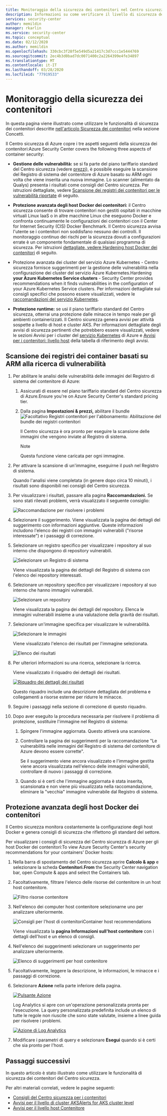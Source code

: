 ```yaml
---
title: Monitoraggio della sicurezza dei contenitori nel Centro sicurezza di AzureMonitoring the security of your containers in Azure Security Center
description: Informazioni su come verificare il livello di sicurezza dei contenitori dal Centro sicurezza di AzureLearn how to check the security posture of your containers from Azure Security Center
services: security-center
author: memildin
manager: rkarlin
ms.service: security-center
ms.topic: conceptual
ms.date: 02/12/2020
ms.author: memildin
ms.openlocfilehash: 330cbc3f28f5e549d5a21417c3d7ccc1e5444769
ms.sourcegitcommit: 2ec4b3d0bad7dc0071400c2a2264399e4fe34897
ms.translationtype: MT
ms.contentlocale: it-IT
ms.lasthandoff: 03/28/2020
ms.locfileid: "77919533"
---
```

# <a name="monitoring-the-security-of-your-containers"></a>Monitoraggio della sicurezza dei contenitori

In questa pagina viene illustrato come utilizzare le funzionalità di sicurezza dei contenitori descritte [nell'articolo Sicurezza dei contenitori](container-security.md) nella sezione Concetti.

Il Centro sicurezza di Azure copre i tre aspetti seguenti della sicurezza dei contenitori:Azure Security Center covers the following three aspects of container security:

- **Gestione delle vulnerabilità:** se si fa parte del piano tariffario standard del Centro sicurezza (vedere [prezzi](/azure/security-center/security-center-pricing)), è possibile eseguire la scansione del Registro di sistema del contenitore di Azure basato su ARM ogni volta che viene inserita una nuova immagine. Lo scanner (alimentato da Qualys) presenta i risultati come consigli del Centro sicurezza.
    Per istruzioni dettagliate, vedere [Scansione dei registri dei contenitori per le vulnerabilità riportate](#scanning-your-arm-based-container-registries-for-vulnerabilities) di seguito.

- **Protezione avanzata degli host Docker dei contenitori:** il Centro sicurezza consente di trovare contenitori non gestiti ospitati in macchine virtuali Linux IaaS o in altre macchine Linux che eseguono Docker e confronta continuamente le configurazioni dei contenitori con il Center for Internet Security (CIS) Docker Benchmark. Il Centro sicurezza avvisa l'utente se i contenitori non soddisfano nessuno dei controlli. Il monitoraggio continuo dei rischi per la sicurezza dovuti a configurazioni errate è un componente fondamentale di qualsiasi programma di sicurezza. 
    Per istruzioni [dettagliate, vedere Hardening host Docker dei contenitori](#hardening-your-containers-docker-hosts) di seguito.

- Protezione avanzata dei cluster del servizio Azure Kubernetes - Centro sicurezza fornisce suggerimenti per la gestione delle vulnerabilità nella configurazione dei cluster del servizio Azure Kubernetes.Hardening **your Azure Kubernetes Service clusters** - Security Center provides recommendations when it finds vulnerabilities in the configuration of your Azure Kubernetes Service clusters. Per informazioni dettagliate sui consigli specifici che possono essere visualizzati, vedere le [raccomandazioni del servizio Kubernetes](recommendations-reference.md#recs-containers).

- **Protezione runtime:** se usi il piano tariffario standard del Centro sicurezza, otterrai una protezione dalle minacce in tempo reale per gli ambienti containerizzati. Il Centro sicurezza genera avvisi per attività sospette a livello di host e cluster AKS. Per informazioni dettagliate degli avvisi di sicurezza pertinenti che potrebbero essere visualizzati, vedere le sezioni Avvisi per i cluster del [servizio Kubernetes](alerts-reference.md#alerts-akscluster) di Azure e [Avvisi per i contenitori: livello host](alerts-reference.md#alerts-containerhost) della tabella di riferimento degli avvisi.

## <a name="scanning-your-arm-based-container-registries-for-vulnerabilities"></a>Scansione dei registri dei container basati su ARM alla ricerca di vulnerabilità 

1. Per abilitare le analisi delle vulnerabilità delle immagini del Registro di sistema del contenitore di Azure:

    1. Assicurati di essere nel piano tariffario standard del Centro sicurezza di Azure.Ensure you're on Azure Security Center's standard pricing tier.

    1. Dalla pagina **Impostazioni & prezzi,** abilitare il bundle ![Facoltativo Registri contenitori per l'abbonamento: Abilitazione del bundle dei registri contenitori](media/monitor-container-security/enabling-container-registries-bundle.png)

        Il Centro sicurezza è ora pronto per eseguire la scansione delle immagini che vengono inviate al Registro di sistema. 

        >[!NOTE]
        >Questa funzione viene caricata per ogni immagine.


1. Per attivare la scansione di un'immagine, eseguirne il push nel Registro di sistema. 

    Quando l'analisi viene completata (in genere dopo circa 10 minuti), i risultati sono disponibili nei consigli del Centro sicurezza.
    

1. Per visualizzare i risultati, passare alla pagina **Raccomandazioni.** Se sono stati rilevati problemi, verrà visualizzato il seguente consiglio:

    ![Raccomandazione per risolvere i problemi ](media/monitor-container-security/acr-finding.png)


1. Selezionare il suggerimento. 
    Viene visualizzata la pagina dei dettagli del suggerimento con informazioni aggiuntive. Queste informazioni includono l'elenco dei registri con immagini vulnerabili ("risorse interessate") e i passaggi di correzione. 

1. Selezionare un registro specifico per visualizzare i repository al suo interno che dispongono di repository vulnerabili.

    ![Selezionare un Registro di sistema](media/monitor-container-security/acr-finding-select-registry.png)

    Viene visualizzata la pagina dei dettagli del Registro di sistema con l'elenco dei repository interessati.

1. Selezionare un repository specifico per visualizzare i repository al suo interno che hanno immagini vulnerabili.

    ![Selezionare un repository](media/monitor-container-security/acr-finding-select-repository.png)

    Viene visualizzata la pagina dei dettagli del repository. Elenca le immagini vulnerabili insieme a una valutazione della gravità dei risultati.

1. Selezionare un'immagine specifica per visualizzare le vulnerabilità.

    ![Selezionare le immagini](media/monitor-container-security/acr-finding-select-image.png)

    Viene visualizzato l'elenco dei risultati per l'immagine selezionata.

    ![Elenco dei risultati](media/monitor-container-security/acr-findings.png)

1. Per ulteriori informazioni su una ricerca, selezionare la ricerca. 

    Viene visualizzato il riquadro dei dettagli dei risultati.

    [![Riquadro dei dettagli dei risultati](media/monitor-container-security/acr-finding-details-pane.png)](media/monitor-container-security/acr-finding-details-pane.png#lightbox)

    Questo riquadro include una descrizione dettagliata del problema e collegamenti a risorse esterne per ridurre le minacce.

1. Seguire i passaggi nella sezione di correzione di questo riquadro.

1. Dopo aver eseguito la procedura necessaria per risolvere il problema di protezione, sostituire l'immagine nel Registro di sistema:

    1. Spingere l'immagine aggiornata. Questo attiverà una scansione. 
    
    1. Controllare la pagina dei suggerimenti per la raccomandazione "Le vulnerabilità nelle immagini del Registro di sistema del contenitore di Azure devono essere corrette". 
    
        Se il suggerimento viene ancora visualizzato e l'immagine gestita viene ancora visualizzata nell'elenco delle immagini vulnerabili, controllare di nuovo i passaggi di correzione.

    1. Quando si è certi che l'immagine aggiornata è stata inserita, scansionata e non viene più visualizzata nella raccomandazione, eliminare la "vecchia" immagine vulnerabile dal Registro di sistema.


## <a name="hardening-your-containers-docker-hosts"></a>Protezione avanzata degli host Docker dei contenitori

Il Centro sicurezza monitora costantemente la configurazione degli host Docker e genera consigli di sicurezza che riflettono gli standard del settore.

Per visualizzare i consigli di sicurezza del Centro sicurezza di Azure per gli host Docker dei contenitori:To view Azure Security Center's security recommendations for your containers' Docker hosts:

1. Nella barra di spostamento del Centro sicurezza aprire **Calcolo & app** e selezionare la scheda **Contenitori.From** the Security Center navigation bar, open Compute & apps and select the Containers tab.

1. Facoltativamente, filtrare l'elenco delle risorse del contenitore in un host host contenitore.

    ![Filtro risorse contenitore](media/monitor-container-security/container-resources-filter.png)

1. Nell'elenco dei computer host contenitore selezionarne uno per analizzare ulteriormente.

    ![Consigli per l'host di contenitoriContainer host recommendations](media/monitor-container-security/container-resources-filtered-to-hosts.png)

    Viene visualizzata la **pagina Informazioni sull'host contenitore** con i dettagli dell'host e un elenco di consigli.

1. Nell'elenco dei suggerimenti selezionare un suggerimento per analizzare ulteriormente.

    ![Elenco di suggerimenti per host contenitore](media/monitor-container-security/container-host-rec.png)

1. Facoltativamente, leggere la descrizione, le informazioni, le minacce e i passaggi di correzione. 

1. Selezionare **Azione** nella parte inferiore della pagina.

    [![Pulsante Azione](media/monitor-container-security/host-security-take-action-button.png)](media/monitor-container-security/host-security-take-action.png#lightbox)

    Log Analytics si apre con un'operazione personalizzata pronta per l'esecuzione. La query personalizzata predefinita include un elenco di tutte le regole non riuscite che sono state valutate, insieme a linee guida per risolvere i problemi.

    [![Azione di Log Analytics](media/monitor-container-security/log-analytics-for-action-small.png)](media/monitor-container-security/log-analytics-for-action.png#lightbox)

1. Modificare i parametri di query e selezionare **Esegui** quando si è certi che sia pronto per l'host. 



## <a name="next-steps"></a>Passaggi successivi

In questo articolo è stato illustrato come utilizzare le funzionalità di sicurezza dei contenitori del Centro sicurezza. 

Per altri materiali correlati, vedere le pagine seguenti: 

- [Consigli del Centro sicurezza per i contenitori](recommendations-reference.md#recs-containers)
- [Avvisi per il livello di cluster AKSAlerts for AKS cluster level](alerts-reference.md#alerts-akscluster)
- [Avvisi per il livello host Contenitore](alerts-reference.md#alerts-containerhost)
